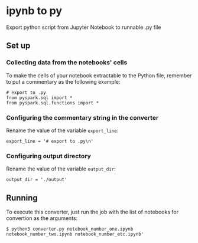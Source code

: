 # ipynb to py

Export python script from Jupyter Notebook to runnable .py file

## Set up

### Collecting data from the notebooks' cells 

To make the cells of your notebook extractable to the Python file, remember to put a commentary as the following example:
```
# export to .py
from pyspark.sql import *
from pyspark.sql.functions import *
```

### Configuring the commentary string in the converter

Rename the value of the variable `export_line`:
```
export_line = '# export to .py\n'
```

### Configuring output directory

Rename the value of the variable `output_dir`:
```
output_dir = './output'
```

## Running

To execute this converter, just run the job with the list of notebooks for convertion as the arguments:
```
$ python3 converter.py notebook_number_one.ipynb notebook_number_two.ipynb notebook_number_etc.ipynb'
```